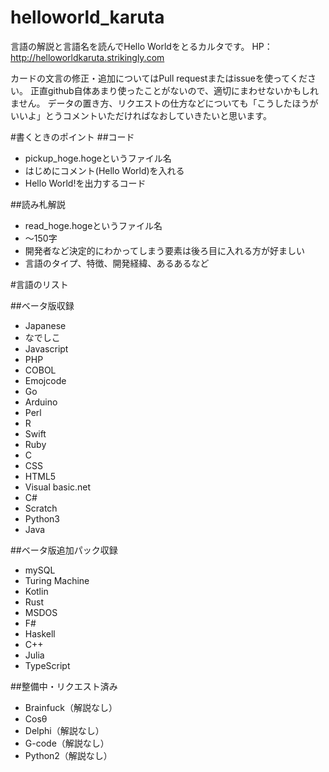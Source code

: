 # helloworld_karuta

言語の解説と言語名を読んでHello Worldをとるカルタです。
HP：http://helloworldkaruta.strikingly.com

カードの文言の修正・追加についてはPull requestまたはissueを使ってください。
正直github自体あまり使ったことがないので、適切にまわせないかもしれません。
データの置き方、リクエストの仕方などについても「こうしたほうがいいよ」とうコメントいただければなおしていきたいと思います。

#書くときのポイント
##コード
- pickup_hoge.hogeというファイル名
- はじめにコメント(Hello World)を入れる
- Hello World!を出力するコード

##読み札解説
- read_hoge.hogeというファイル名
- 〜150字
- 開発者など決定的にわかってしまう要素は後ろ目に入れる方が好ましい
- 言語のタイプ、特徴、開発経緯、あるあるなど

#言語のリスト

##ベータ版収録
- Japanese
- なでしこ
- Javascript
- PHP
- COBOL
- Emojcode
- Go
- Arduino
- Perl
- R
- Swift
- Ruby
- C
- CSS
- HTML5
- Visual basic.net
- C#
- Scratch
- Python3
- Java

##ベータ版追加パック収録
- mySQL
- Turing Machine
- Kotlin
- Rust
- MSDOS
- F#
- Haskell
- C++
- Julia
- TypeScript

##整備中・リクエスト済み

- Brainfuck（解説なし）
- Cosθ
- Delphi（解説なし）
- G-code（解説なし）
- Python2（解説なし）
